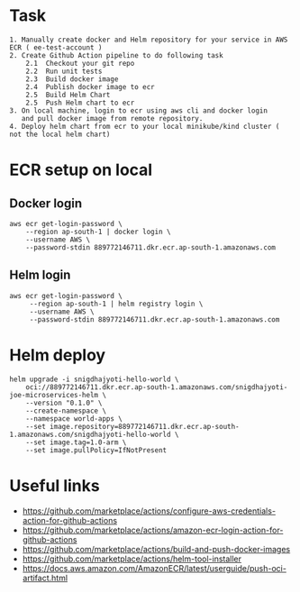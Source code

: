 # Task
```
1. Manually create docker and Helm repository for your service in AWS ECR ( ee-test-account )
2. Create Github Action pipeline to do following task
	2.1  Checkout your git repo
	2.2  Run unit tests
	2.3  Build docker image
	2.4  Publish docker image to ecr
	2.5  Build Helm Chart
	2.5  Push Helm chart to ecr
3. On local machine, login to ecr using aws cli and docker login
   and pull docker image from remote repository.
4. Deploy helm chart from ecr to your local minikube/kind cluster ( not the local helm chart)
```

# ECR setup on local
## Docker login
```shell
aws ecr get-login-password \
	--region ap-south-1 | docker login \
	--username AWS \
	--password-stdin 889772146711.dkr.ecr.ap-south-1.amazonaws.com
```

## Helm login
```shell
aws ecr get-login-password \
     --region ap-south-1 | helm registry login \
     --username AWS \
     --password-stdin 889772146711.dkr.ecr.ap-south-1.amazonaws.com
```

# Helm deploy
```shell
helm upgrade -i snigdhajyoti-hello-world \
	oci://889772146711.dkr.ecr.ap-south-1.amazonaws.com/snigdhajyoti-joe-microservices-helm \
	--version "0.1.0" \
	--create-namespace \
	--namespace world-apps \
	--set image.repository=889772146711.dkr.ecr.ap-south-1.amazonaws.com/snigdhajyoti-hello-world \
    --set image.tag=1.0-arm \
	--set image.pullPolicy=IfNotPresent
```

# Useful links
- https://github.com/marketplace/actions/configure-aws-credentials-action-for-github-actions
- https://github.com/marketplace/actions/amazon-ecr-login-action-for-github-actions
- https://github.com/marketplace/actions/build-and-push-docker-images
- https://github.com/marketplace/actions/helm-tool-installer
- https://docs.aws.amazon.com/AmazonECR/latest/userguide/push-oci-artifact.html

